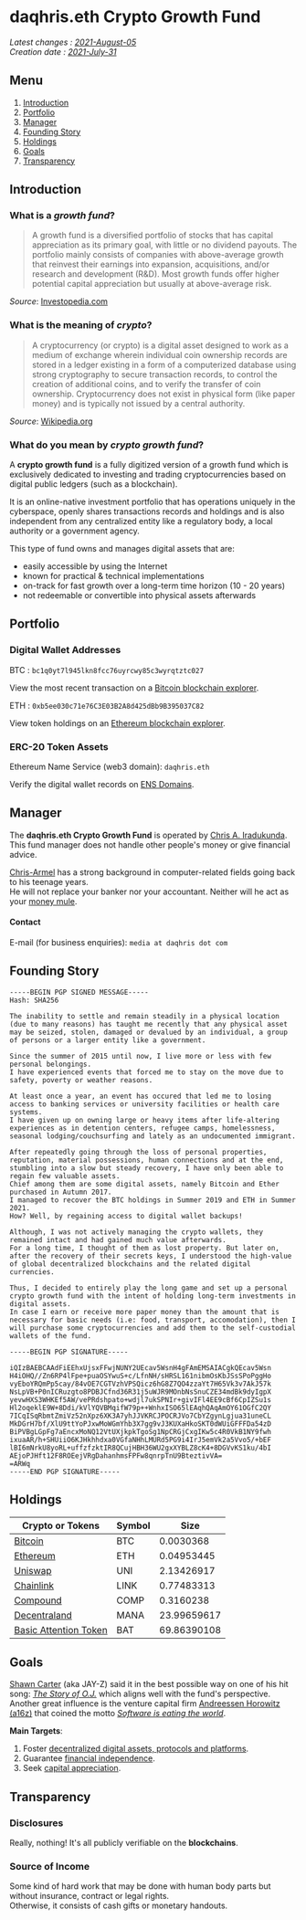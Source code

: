 # daqhris.eth Crypto Growth Fund  

_Latest changes : [2021-August-05](https://github.com/daqhris/daqhris.github.io/commits/master/crypto-growth-fund.md)_  
_Creation date : [2021-July-31](https://github.com/daqhris/daqhris.github.io/commit/1500eba90d803c694f8c067916e4760c134f42a3)_

## Menu  

1. [Introduction](https://daqhris.com/crypto-growth-fund/#introduction)  
2. [Portfolio](https://daqhris.com/crypto-growth-fund/#portfolio)  
3. [Manager](https://daqhris.com/crypto-growth-fund/#manager)  
4. [Founding Story](https://daqhris.com/crypto-growth-fund/#founding-story)  
5. [Holdings](https://daqhris.com/crypto-growth-fund/#holdings)  
6. [Goals](https://daqhris.com/crypto-growth-fund/#goals)  
7. [Transparency](https://daqhris.com/crypto-growth-fund/#transparency)

## Introduction 

### What is a *growth fund*?  
> A growth fund is a diversified portfolio of stocks that has capital appreciation as its primary goal, 
> with little or no dividend payouts. 
> The portfolio mainly consists of companies with above-average growth that 
> reinvest their earnings into expansion, acquisitions, and/or research and development (R&D). 
> Most growth funds offer higher potential capital appreciation but usually at above-average risk.   
  
*Source*: [Investopedia.com](https://www.investopedia.com/terms/g/growthfund.asp)  

### What is the meaning of *crypto*?  
> A cryptocurrency (or crypto) is a digital asset designed to work as a medium of exchange 
> wherein individual coin ownership records are stored in a ledger existing in a form of a computerized database using strong cryptography to secure transaction records, 
> to control the creation of additional coins, and to verify the transfer of coin ownership. 
> Cryptocurrency does not exist in physical form (like paper money) and is typically not issued by a central authority.  

*Source*: [Wikipedia.org](https://en.wikipedia.org/wiki/Cryptocurrency)  

### What do you mean by *crypto growth fund*? 
A **crypto growth fund** is a fully digitized version of a growth fund which is exclusively dedicated to investing and trading cryptocurrencies 
based on digital public ledgers (such as a blockchain).  

It is an online-native investment portfolio that has operations uniquely in the cyberspace, openly shares transactions records and holdings 
and is also independent from any centralized entity like a regulatory body, a local authority or a government agency. 

This type of fund owns and manages digital assets that are:
- easily accessible by using the Internet  
- known for practical & technical implementations  
- on-track for fast growth over a long-term time horizon (10 - 20 years) 
- not redeemable or convertible into physical assets afterwards

## Portfolio  

### Digital Wallet Addresses 
BTC : `bc1q0yt7l945lkn8fcc76uyrcwy85c3wyrqtztc027`

View the most recent transaction on a [Bitcoin blockchain explorer](https://live.blockcypher.com/btc/address/bc1q0yt7l945lkn8fcc76uyrcwy85c3wyrqtztc027/).

ETH : `0xb5ee030c71e76C3E03B2A8d425dBb9B395037C82`  

View token holdings on an [Ethereum blockchain explorer](https://etherscan.io/tokenholdings?a=0xb5ee030c71e76c3e03b2a8d425dbb9b395037c82).   

### ERC-20 Token Assets  
Ethereum Name Service (web3 domain): `daqhris.eth`  

Verify the digital wallet records on [ENS Domains](https://app.ens.domains/name/daqhris.eth).

## Manager  
The **daqhris.eth Crypto Growth Fund** is operated by [Chris A. Iradukunda](https://daqhris.com).  
This fund manager does not handle other people's money or give financial advice.  

[Chris-Armel](https://daqhris.com/about) has a strong background in computer-related fields going back to his teenage years.  
He will not replace your banker nor your accountant. Neither will he act as your [money mule](https://www.fbi.gov/scams-and-safety/common-scams-and-crimes/money-mules).

#### Contact 
E-mail (for business enquiries): `media at daqhris dot com` 

## Founding Story  
```
-----BEGIN PGP SIGNED MESSAGE-----
Hash: SHA256

The inability to settle and remain steadily in a physical location (due to many reasons) has taught me recently that any physical asset may be seized, stolen, damaged or devalued by an individual, a group of persons or a larger entity like a government.

Since the summer of 2015 until now, I live more or less with few personal belongings.
I have experienced events that forced me to stay on the move due to safety, poverty or weather reasons.

At least once a year, an event has occured that led me to losing access to banking services or university facilities or health care systems.
I have given up on owning large or heavy items after life-altering experiences as in detention centers, refugee camps, homelessness, seasonal lodging/couchsurfing and lately as an undocumented immigrant.

After repeatedly going through the loss of personal properties, reputation, material possessions, human connections and at the end, stumbling into a slow but steady recovery, I have only been able to regain few valuable assets.
Chief among them are some digital assets, namely Bitcoin and Ether purchased in Autumn 2017.
I managed to recover the BTC holdings in Summer 2019 and ETH in Summer 2021.
How? Well, by regaining access to digital wallet backups!

Although, I was not actively managing the crypto wallets, they remained intact and had gained much value afterwards.
For a long time, I thought of them as lost property. But later on, after the recovery of their secrets keys, I understood the high-value of global decentralized blockchains and the related digital currencies.

Thus, I decided to entirely play the long game and set up a personal crypto growth fund with the intent of holding long-term investments in digital assets.
In case I earn or receive more paper money than the amount that is necessary for basic needs (i.e: food, transport, accomodation), then I will purchase some cryptocurrencies and add them to the self-custodial wallets of the fund.

-----BEGIN PGP SIGNATURE-----

iQIzBAEBCAAdFiEEhxUjsxFFwjNUNY2UEcav5WsnH4gFAmEMSAIACgkQEcav5Wsn
H4iOHQ//Zn6RP4lFpe+puaOSYwuS+c/LfnNH/sHRSL161nibmOsKbJSsSPoPggHo
vyEboYRQmPp5cay/84vOE7CGTVzhVPSQicz6hG8Z7QO4zzaYt7H65Vk3v7AkJ57k
NsLpVB+P0nICRuzgto8PDBJCfnd36R31j5uWJR9MOnbNsSnuCZE34mdBk9dyIgpX
yevwHXS3WHKEf5AW/vePRdshpato+wdjl7ukSPNIr+givIFl4EE9cBf6CpIZSu1s
Hl2oqeklE9W+8Ddi/kVlYQVBMqifW79p++WnhxISO65lEAqhQAqAmOY61OGfC2QY
7ICqISqRbmtZmiVz52nXpz6XK3A7yhJJVKRCJPOCRJVo7CbYZgynLgjua31uneCL
MkDGrH7bf/XlU9ttYoPJxwMoWGmYhb3X7gg9vJ3KUXaHkoSKT0dWUiGFFFDa54zD
BiPVBgLGpFg7aEncxMoNQ12VtUXjkpkTgoSg1NpCRGjCxgIKw5c4R0VkB1NY9fwh
ixuaAR/h+SHUiiO6KJHkhhdxa0VGfaNHhLMURd5PG9i4IrJ5emVk2a5Vvo5/+bEF
lBI6mNrkU8yoRL+uffzfzktIR8QCujHBH36WU2gxXYBLZ8cK4+8DGVvKS1ku/4bI
AEjoPJHft12F8ROEejVRgDahanhmsFPFw8qnrpTnU9BteztivVA=
=ARWq
-----END PGP SIGNATURE-----

```

## Holdings  

Crypto or Tokens | Symbol | Size 
---------------- | ------ | ---- 
[Bitcoin](https://daqhris.com/docs/bitcoin.pdf) | BTC | 0.0030368 
[Ethereum](https://ethereum.org/en/whitepaper/) | ETH | 0.04953445 
[Uniswap](https://uniswap.org/whitepaper-v3.pdf) | UNI | 2.13426917 
[Chainlink](https://chain.link/whitepaper) | LINK | 0.77483313 
[Compound](https://compound.finance/documents/Compound.Whitepaper.pdf) | COMP | 0.3160238 
[Decentraland](https://decentraland.org/whitepaper.pdf) | MANA | 23.99659617 
[Basic Attention Token](https://basicattentiontoken.org/static-assets/documents/BasicAttentionTokenWhitePaper-4.pdf) | BAT | 69.86390108 

## Goals  
[Shawn Carter](https://twitter.com/sc) (aka JAY-Z) said it in the best possible way on one of his hit song: [*The Story of O.J.*](https://www.youtube.com/watch?v=RM7lw0Ovzq0) which aligns well with the fund's perspective.  
Another great influence is the venture capital firm [Andreessen Horowitz (a16z)](https://a16z.com/about/) that coined the motto [*Software is eating the world*](https://a16z.com/2011/08/20/why-software-is-eating-the-world/).  

**Main Targets**: 
1. Foster [decentralized digital assets, protocols and platforms](https://www.investopedia.com/decentralized-finance-defi-5113835).  
2. Guarantee [financial independence](https://en.wikipedia.org/wiki/Financial_independence).   
3. Seek [capital appreciation](https://www.investopedia.com/terms/c/capitalappreciation.asp).  

## Transparency
### Disclosures 
Really, nothing! It's all publicly verifiable on the **blockchains**.   

### Source of Income  
Some kind of hard work that may be done with human body parts but without insurance, contract or legal rights.  
Otherwise, it consists of cash gifts or monetary handouts. 










